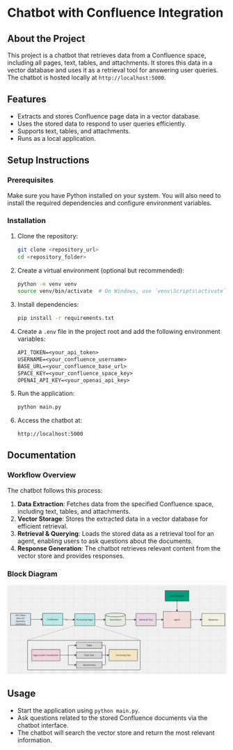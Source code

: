# Chatbot with Confluence Integration

## About the Project
This project is a chatbot that retrieves data from a Confluence space, including all pages, text, tables, and attachments. It stores this data in a vector database and uses it as a retrieval tool for answering user queries. The chatbot is hosted locally at `http://localhost:5000`.

## Features
- Extracts and stores Confluence page data in a vector database.
- Uses the stored data to respond to user queries efficiently.
- Supports text, tables, and attachments.
- Runs as a local application.

## Setup Instructions

### Prerequisites
Make sure you have Python installed on your system. You will also need to install the required dependencies and configure environment variables.

### Installation
1. Clone the repository:
   ```bash
   git clone <repository_url>
   cd <repository_folder>
   ```

2. Create a virtual environment (optional but recommended):
   ```bash
   python -m venv venv
   source venv/bin/activate  # On Windows, use `venv\Scripts\activate`
   ```

3. Install dependencies:
   ```bash
   pip install -r requirements.txt
   ```

4. Create a `.env` file in the project root and add the following environment variables:
   ```env
   API_TOKEN=<your_api_token>
   USERNAME=<your_confluence_username>
   BASE_URL=<your_confluence_base_url>
   SPACE_KEY=<your_confluence_space_key>
   OPENAI_API_KEY=<your_openai_api_key>
   ```

5. Run the application:
   ```bash
   python main.py
   ```

6. Access the chatbot at:
   ```
   http://localhost:5000
   ```

## Documentation

### Workflow Overview
The chatbot follows this process:
1. **Data Extraction**: Fetches data from the specified Confluence space, including text, tables, and attachments.
2. **Vector Storage**: Stores the extracted data in a vector database for efficient retrieval.
3. **Retrieval & Querying**: Loads the stored data as a retrieval tool for an agent, enabling users to ask questions about the documents.
4. **Response Generation**: The chatbot retrieves relevant content from the vector store and provides responses.

### Block Diagram
![Block Diagram](images/block_diagram.jpg)

## Usage
- Start the application using `python main.py`.
- Ask questions related to the stored Confluence documents via the chatbot interface.
- The chatbot will search the vector store and return the most relevant information.

